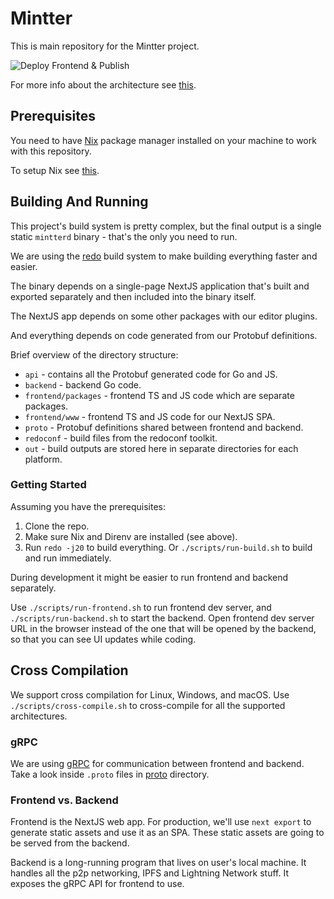 # Mintter

This is main repository for the Mintter project.

![Deploy Frontend & Publish](https://github.com/mintterteam/mintter/workflows/Deploy%20Frontend%20&%20Publish/badge.svg?branch=master)

For more info about the architecture see [this](/docs/architecture/README.md).

## Prerequisites

You need to have [Nix](https://nixos.org/nix) package manager installed on your
machine to work with this repository.

To setup Nix see [this](/docs/nix.md).

## Building And Running

This project's build system is pretty complex, but the final output is a single
static `mintterd` binary - that's the only you need to run.

We are using the [redo](https://github.com/apenwarr/redo) build system to make
building everything faster and easier.

The binary depends on a single-page NextJS application that's built and exported
separately and then included into the binary itself.

The NextJS app depends on some other packages with our editor plugins.

And everything depends on code generated from our Protobuf definitions.

Brief overview of the directory structure:

- `api` - contains all the Protobuf generated code for Go and JS.
- `backend` - backend Go code.
- `frontend/packages` - frontend TS and JS code which are separate packages.
- `frontend/www` - frontend TS and JS code for our NextJS SPA.
- `proto` - Protobuf definitions shared between frontend and backend.
- `redoconf` - build files from the redoconf toolkit.
- `out` - build outputs are stored here in separate directories for each
  platform.

### Getting Started

Assuming you have the prerequisites:

1. Clone the repo.
2. Make sure Nix and Direnv are installed (see above).
3. Run `redo -j20` to build everything. Or `./scripts/run-build.sh` to build and
   run immediately.

During development it might be easier to run frontend and backend separately.

Use `./scripts/run-frontend.sh` to run frontend dev server, and
`./scripts/run-backend.sh` to start the backend. Open frontend dev server URL in
the browser instead of the one that will be opened by the backend, so that you
can see UI updates while coding.

## Cross Compilation

We support cross compilation for Linux, Windows, and macOS. Use
`./scripts/cross-compile.sh` to cross-compile for all the supported
architectures.

### gRPC

We are using [gRPC](https://grpc.io) for communication between frontend and
backend. Take a look inside `.proto` files in [proto](/proto) directory.

### Frontend vs. Backend

Frontend is the NextJS web app. For production, we'll use `next export` to
generate static assets and use it as an SPA. These static assets are going to be
served from the backend.

Backend is a long-running program that lives on user's local machine. It handles
all the p2p networking, IPFS and Lightning Network stuff. It exposes the gRPC
API for frontend to use.
